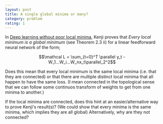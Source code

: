 ```yaml
---
layout: post
title: A single global minima or many?
category: problem
rating: 1
---
```


In [Deep learning without poor local minima](https://arxiv.org/abs/1605.07110), Kenji proves that _Every local minimum is a global minimum_ (see Theorem 2.3 ii) for a linear feedforward neural network of the form;

$$\mathcal L = \sum_{t=0}^T \parallel y_t - W_1...W_i...W_nx_t\parallel_2^2$$

Does this mean that every local minimum is the same local minima (i.e. that they are connected) or that there are multiple distinct local minima that all happen to have the same loss. (I mean connected in the topological sense that we can follow some continuos transform of weights to get from one minima to another.)

If the local minima are connected, does this hint at an easier/alternative way to prove Kenji's result(s)? (We could show that every minima is the same minima, which implies they are all global) Alternatively, why are they not connected?